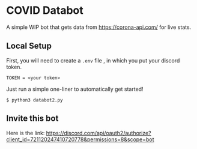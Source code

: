 # COVID Databot
A simple WIP bot that gets data from https://corona-api.com/ for live stats.

## Local Setup
First, you will need to create a `.env` file , in which you put your discord token.
```
TOKEN = <your token>
```
Just run a simple one-liner to automatically get started!
```
$ python3 databot2.py 
```


## Invite this bot

Here is the link:
https://discord.com/api/oauth2/authorize?client_id=721120247410720778&permissions=8&scope=bot
